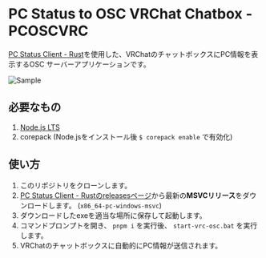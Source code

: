 # PC Status to OSC VRChat Chatbox - PCOSCVRC

[PC Status Client - Rust](https://github.com/kazukazu123123/pcsc-rs)を使用した、VRChatのチャットボックスにPC情報を表示するOSC サーバーアプリケーションです。

![Sample](https://camo.githubusercontent.com/d2ab77e1af8f81a46d650127a8fec1c560b9bd2a72ab477058f41f439294023e/68747470733a2f2f63646e2e646973636f72646170702e636f6d2f6174746163686d656e74732f313032333635303231383539373639313434322f313137323839373733363232383631343237382f696d6167652e706e673f65783d36353631666432332669733d363534663838323326686d3d6235616339353432383564353838653936366663653262656562386263616333396139386662633362316262346263303564353033356231326462306336373726)

## 必要なもの

1. [Node.js LTS](https://nodejs.org/en)
2. corepack (Node.jsをインストール後 `$ corepack enable` で有効化)

## 使い方

1. このリポジトリをクローンします。
2. [PC Status Client - Rustのreleasesページ](https://github.com/kazukazu123123/pcsc-rs/releases)から最新の**MSVCリリース**をダウンロードします。 (`x86_64-pc-windows-msvc`)
3. ダウンロードしたexeを適当な場所に保存して起動します。
4. コマンドプロンプトを開き、 `pnpm i` を実行後、 `start-vrc-osc.bat` を実行します。
5. VRChatのチャットボックスに自動的にPC情報が送信されます。
